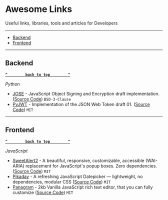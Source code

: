 # Awesome Links

Useful links, libraries, tools and articles for Developers

--------------------

- [Backend](#backend)
- [Frontend](#frontend)

--------------------

## Backend

**[`^        back to top        ^`](#)**

_Python_

- [JOSE](http://jose.readthedocs.io/en/latest/) - JavaScript Object Signing and Encryption draft implementation. ([Source Code](https://github.com/demonware/jose)) `BSD-3-Clause`
- [PyJWT](https://pyjwt.readthedocs.io/en/latest/) - Implementation of the JSON Web Token draft 01. ([Source Code](https://github.com/jpadilla/pyjwt)) `MIT`

--------------------

## Frontend

**[`^        back to top        ^`](#)**

_JavaScript_

- [SweetAlert2](https://sweetalert2.github.io/) - A beautiful, responsive, customizable, accessible (WAI-ARIA) replacement for JavaScript's popup boxes. Zero dependencies. ([Source Code](https://github.com/sweetalert2/sweetalert2)) `MIT`
- [Pikaday](https://dbushell.com/Pikaday/) - 
A refreshing JavaScript Datepicker — lightweight, no dependencies, modular CSS ([Source Code](https://github.com/dbushell/Pikaday)) `MIT`
- [Panagram](https://panagram.herokuapp.com/) - 2kb Vanilla JavaScript rich text editor, that you can fully customize ([Source Code](https://github.com/Stoick001/Panagram.js)) `MIT`

